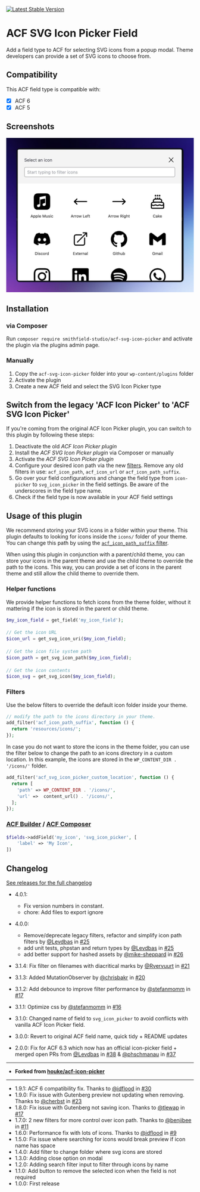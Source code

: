 [![Latest Stable Version](https://img.shields.io/packagist/v/smithfield-studio/acf-svg-icon-picker.svg?style=flat-square)](https://packagist.org/packages/smithfield-studio/acf-svg-icon-picker)


# ACF SVG Icon Picker Field

Add a field type to ACF for selecting SVG icons from a popup modal. Theme developers can provide a set of SVG icons to choose from.

## Compatibility

This ACF field type is compatible with:

- [x] ACF 6
- [x] ACF 5

## Screenshots

![SVG Icon Picker Popup](/screenshots/example-popup.jpg)

## Installation

### via Composer
Run `composer require smithfield-studio/acf-svg-icon-picker` and activate the plugin via the plugins admin page.

### Manually
1. Copy the `acf-svg-icon-picker` folder into your `wp-content/plugins` folder
2. Activate the plugin
3. Create a new ACF field and select the SVG Icon Picker type

## Switch from the legacy 'ACF Icon Picker' to 'ACF SVG Icon Picker'
If you're coming from the original ACF Icon Picker plugin, you can switch to this plugin by following these steps:

1. Deactivate the old *ACF Icon Picker plugin*
2. Install the *ACF SVG Icon Picker plugin* via Composer or manually
3. Activate the *ACF SVG Icon Picker plugin*
4. Configure your desired icon path via the new [filters](#filters). Remove any old filters in use: `acf_icon_path`, `acf_icon_url` or `acf_icon_path_suffix`.
5. Go over your field configurations and change the field type from `icon-picker` to `svg_icon_picker` in the field settings. Be aware of the underscores in the field type name.
6. Check if the field type is now available in your ACF field settings

## Usage of this plugin
We recommend storing your SVG icons in a folder within your theme. This plugin defaults to looking for icons inside the `icons/` folder of your theme. You can change this path by using the [`acf_icon_path_suffix` filter](#filters).

When using this plugin in conjunction with a parent/child theme, you can store your icons in the parent theme and use the child theme to override the path to the icons. This way, you can provide a set of icons in the parent theme and still allow the child theme to override them.

### Helper functions
We provide helper functions to fetch icons from the theme folder, without it mattering if the icon is stored in the parent or child theme.

```php
$my_icon_field = get_field('my_icon_field');

// Get the icon URL
$icon_url = get_svg_icon_uri($my_icon_field);

// Get the icon file system path
$icon_path = get_svg_icon_path($my_icon_field);

// Get the icon contents
$icon_svg = get_svg_icon($my_icon_field);
```

### Filters

Use the below filters to override the default icon folder inside your theme.

```php
// modify the path to the icons directory in your theme.
add_filter('acf_icon_path_suffix', function () {
  return 'resources/icons/';
});
```

In case you do not want to store the icons in the theme folder, you can use the filter below to change the path to an icons directory in a custom location.
In this example, the icons are stored in the `WP_CONTENT_DIR . '/icons/'` folder.

```php
add_filter('acf_svg_icon_picker_custom_location', function () {
  return [
    'path' => WP_CONTENT_DIR . '/icons/',
    'url' =>  content_url() . '/icons/',
  ];
});
```

### [ACF Builder](https://github.com/StoutLogic/acf-builder) / [ACF Composer](https://github.com/Log1x/acf-composer)

```php
$fields->addField('my_icon', 'svg_icon_picker', [
    'label' => 'My Icon',
])
```

## Changelog
[See releases for the full changelog](https://github.com/smithfield-studio/acf-svg-icon-picker/releases)

* 4.0.1:
  * Fix version numbers in constant.
  * chore: Add files to export ignore 


* 4.0.0:
  * Remove/deprecate legacy filters, refactor and simplify icon path filters by [@Levdbas](https://github.com/Levdbas) in [#25](https://github.com/smithfield-studio/acf-svg-icon-picker/pull/25)
  * add unit tests, phpstan and return types by [@Levdbas](https://github.com/Levdbas) in [#25](https://github.com/smithfield-studio/acf-svg-icon-picker/pull/25)
  * add better support for hashed assets by [@mike-sheppard](https://github.com/mike-sheppard) in [#26](https://github.com/smithfield-studio/acf-svg-icon-picker/pull/26)
* 3.1.4: Fix filter on filenames with diacritical marks by [@Rvervuurt](https://github.com/Rvervuurt) in [#21](https://github.com/smithfield-studio/acf-svg-icon-picker/pull/21)
* 3.1.3: Added MutationObserver by [@chrisbakr](https://github.com/chrisbakr) in [#20](https://github.com/smithfield-studio/acf-svg-icon-picker/pull/20)
* 3.1.2: Add debounce to improve filter performance by [@stefanmomm](https://github.com/stefanmomm) in [#17](https://github.com/smithfield-studio/acf-svg-icon-picker/pull/17)
* 3.1.1: Optimize css by [@stefanmomm](https://github.com/stefanmomm) in [#16](https://github.com/smithfield-studio/acf-svg-icon-picker/pull/16)
* 3.1.0: Changed name of field to `svg_icon_picker` to avoid conflicts with vanilla ACF Icon Picker field.
* 3.0.0: Revert to original ACF field name, quick tidy + README updates
* 2.0.0: Fix for ACF 6.3 which now has an official icon-picker field + merged open PRs from [@Levdbas](https://github.com/Levdbas) in [#38](https://github.com/houke/acf-icon-picker/pull/38) & [@phschmanau](https://github.com/phschmanau) in [#37](https://github.com/houke/acf-icon-picker/pull/37)
---
* **Forked from [houke/acf-icon-picker](https://github.com/houke/acf-icon-picker)**
---
* 1.9.1: ACF 6 compatibility fix. Thanks to [@idflood](https://github.com/idflood) in [#30](https://github.com/houke/acf-icon-picker/pull/30)
* 1.9.0: Fix issue with Gutenberg preview not updating when removing. Thanks to [@cherbst](https://github.com/cherbst) in [#23](https://github.com/houke/acf-icon-picker/pull/23)
* 1.8.0: Fix issue with Gutenberg not saving icon. Thanks to [@tlewap](https://github.com/tlewap) in [#17](https://github.com/houke/acf-icon-picker/pull/17)
* 1.7.0: 2 new filters for more control over icon path. Thanks to [@benjibee](https://github.com/benjibee) in [#11](https://github.com/houke/acf-icon-picker/pull/11)
* 1.6.0: Performance fix with lots of icons. Thanks to [@idflood](https://github.com/idflood) in [#9](https://github.com/houke/acf-icon-picker/pull/9)
* 1.5.0: Fix issue where searching for icons would break preview if icon name has space
* 1.4.0: Add filter to change folder where svg icons are stored
* 1.3.0: Adding close option on modal
* 1.2.0: Adding search filter input to filter through icons by name
* 1.1.0: Add button to remove the selected icon when the field is not required
* 1.0.0: First release
